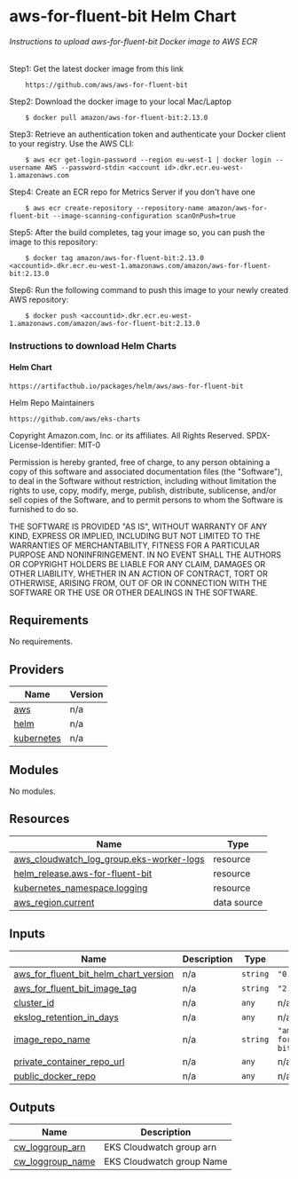 # aws-for-fluent-bit Helm Chart

###### Instructions to upload aws-for-fluent-bit Docker image to AWS ECR

Step1: Get the latest docker image from this link
        
        https://github.com/aws/aws-for-fluent-bit
        
Step2: Download the docker image to your local Mac/Laptop
        
        $ docker pull amazon/aws-for-fluent-bit:2.13.0
        
Step3: Retrieve an authentication token and authenticate your Docker client to your registry. Use the AWS CLI:
        
        $ aws ecr get-login-password --region eu-west-1 | docker login --username AWS --password-stdin <account id>.dkr.ecr.eu-west-1.amazonaws.com
        
Step4: Create an ECR repo for Metrics Server if you don't have one 
    
        $ aws ecr create-repository --repository-name amazon/aws-for-fluent-bit --image-scanning-configuration scanOnPush=true 
              
Step5: After the build completes, tag your image so, you can push the image to this repository:
        
        $ docker tag amazon/aws-for-fluent-bit:2.13.0 <accountid>.dkr.ecr.eu-west-1.amazonaws.com/amazon/aws-for-fluent-bit:2.13.0

Step6: Run the following command to push this image to your newly created AWS repository:
        
        $ docker push <accountid>.dkr.ecr.eu-west-1.amazonaws.com/amazon/aws-for-fluent-bit:2.13.0

### Instructions to download Helm Charts

#### Helm Chart
    
    https://artifacthub.io/packages/helm/aws/aws-for-fluent-bit

Helm Repo Maintainers

    https://github.com/aws/eks-charts


<!-- BEGINNING OF PRE-COMMIT-TERRAFORM DOCS HOOK -->
Copyright Amazon.com, Inc. or its affiliates. All Rights Reserved.
SPDX-License-Identifier: MIT-0

Permission is hereby granted, free of charge, to any person obtaining a copy of this
software and associated documentation files (the "Software"), to deal in the Software
without restriction, including without limitation the rights to use, copy, modify,
merge, publish, distribute, sublicense, and/or sell copies of the Software, and to
permit persons to whom the Software is furnished to do so.

THE SOFTWARE IS PROVIDED "AS IS", WITHOUT WARRANTY OF ANY KIND, EXPRESS OR IMPLIED,
INCLUDING BUT NOT LIMITED TO THE WARRANTIES OF MERCHANTABILITY, FITNESS FOR A
PARTICULAR PURPOSE AND NONINFRINGEMENT. IN NO EVENT SHALL THE AUTHORS OR COPYRIGHT
HOLDERS BE LIABLE FOR ANY CLAIM, DAMAGES OR OTHER LIABILITY, WHETHER IN AN ACTION
OF CONTRACT, TORT OR OTHERWISE, ARISING FROM, OUT OF OR IN CONNECTION WITH THE
SOFTWARE OR THE USE OR OTHER DEALINGS IN THE SOFTWARE.

## Requirements

No requirements.

## Providers

| Name | Version |
|------|---------|
| <a name="provider_aws"></a> [aws](#provider\_aws) | n/a |
| <a name="provider_helm"></a> [helm](#provider\_helm) | n/a |
| <a name="provider_kubernetes"></a> [kubernetes](#provider\_kubernetes) | n/a |

## Modules

No modules.

## Resources

| Name | Type |
|------|------|
| [aws_cloudwatch_log_group.eks-worker-logs](https://registry.terraform.io/providers/hashicorp/aws/latest/docs/resources/cloudwatch_log_group) | resource |
| [helm_release.aws-for-fluent-bit](https://registry.terraform.io/providers/hashicorp/helm/latest/docs/resources/release) | resource |
| [kubernetes_namespace.logging](https://registry.terraform.io/providers/hashicorp/kubernetes/latest/docs/resources/namespace) | resource |
| [aws_region.current](https://registry.terraform.io/providers/hashicorp/aws/latest/docs/data-sources/region) | data source |

## Inputs

| Name | Description | Type | Default | Required |
|------|-------------|------|---------|:--------:|
| <a name="input_aws_for_fluent_bit_helm_chart_version"></a> [aws\_for\_fluent\_bit\_helm\_chart\_version](#input\_aws\_for\_fluent\_bit\_helm\_chart\_version) | n/a | `string` | `"0.1.11"` | no |
| <a name="input_aws_for_fluent_bit_image_tag"></a> [aws\_for\_fluent\_bit\_image\_tag](#input\_aws\_for\_fluent\_bit\_image\_tag) | n/a | `string` | `"2.13.0"` | no |
| <a name="input_cluster_id"></a> [cluster\_id](#input\_cluster\_id) | n/a | `any` | n/a | yes |
| <a name="input_ekslog_retention_in_days"></a> [ekslog\_retention\_in\_days](#input\_ekslog\_retention\_in\_days) | n/a | `any` | n/a | yes |
| <a name="input_image_repo_name"></a> [image\_repo\_name](#input\_image\_repo\_name) | n/a | `string` | `"amazon/aws-for-fluent-bit"` | no |
| <a name="input_private_container_repo_url"></a> [private\_container\_repo\_url](#input\_private\_container\_repo\_url) | n/a | `any` | n/a | yes |
| <a name="input_public_docker_repo"></a> [public\_docker\_repo](#input\_public\_docker\_repo) | n/a | `any` | n/a | yes |

## Outputs

| Name | Description |
|------|-------------|
| <a name="output_cw_loggroup_arn"></a> [cw\_loggroup\_arn](#output\_cw\_loggroup\_arn) | EKS Cloudwatch group arn |
| <a name="output_cw_loggroup_name"></a> [cw\_loggroup\_name](#output\_cw\_loggroup\_name) | EKS Cloudwatch group Name |
<!-- END OF PRE-COMMIT-TERRAFORM DOCS HOOK -->

